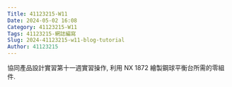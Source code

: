 ```yaml
---
Title: 41123215-W11
Date: 2024-05-02 16:08
Category: 41123215-W11
Tags: 41123215-網誌編寫
Slug: 2024-41123215-w11-blog-tutorial
Author: 41123215
---
```


協同產品設計實習第十一週實習操作, 利用 NX 1872 繪製鋼球平衡台所需的零組件.

<!-- PELICAN_END_SUMMARY -->